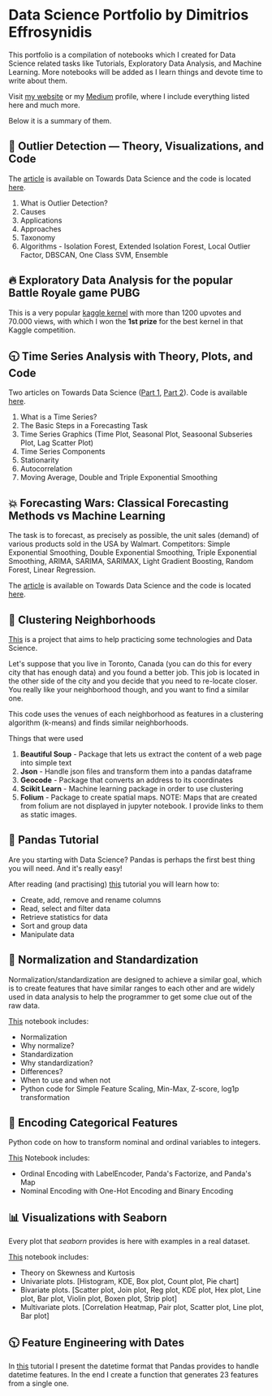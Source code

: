 # Data Science Portfolio by Dimitrios Effrosynidis

This portfolio is a compilation of notebooks which I created for Data Science related tasks like Tutorials, Exploratory Data Analysis, and Machine Learning.
More notebooks will be added as I learn things and devote time to write about them.

Visit [my website](https://deffro.github.io/) or my [Medium](https://medium.com/@dimitris.effrosynidis) profile, where I include everything listed here and much more.

Below it is a summary of them.

## :mag_right: Outlier Detection — Theory, Visualizations, and Code

The [article](https://towardsdatascience.com/outlier-detection-theory-visualizations-and-code-a4fd39de540c) is available on Towards Data Science and the code is located [here](https://github.com/Deffro/Data-Science-Portfolio/blob/master/Notebooks/Outlier%20Detection/Outlier%20Detection%20-%20Theory%2C%20Visualizations%20and%20Code.ipynb).

1. What is Outlier Detection?
2. Causes
3. Applications
4. Approaches
5. Taxonomy
6. Algorithms - Isolation Forest, Extended Isolation Forest, Local Outlier Factor, DBSCAN, One Class SVM, Ensemble

## :fire: Exploratory Data Analysis for the popular Battle Royale game PUBG

This is a very popular [kaggle kernel](https://www.kaggle.com/deffro/eda-is-fun) with more than 1200 upvotes and 70.000 views, with which I won the **1st prize** for the best kernel in that Kaggle competition.

## :clock930: Time Series Analysis with Theory, Plots, and Code

Two articles on Towards Data Science ([Part 1](https://towardsdatascience.com/time-series-analysis-with-theory-plots-and-code-part-1-dd3ea417d8c4), [Part 2](https://towardsdatascience.com/time-series-analysis-with-theory-plots-and-code-part-2-c72b447da634)). Code is available [here](https://github.com/Deffro/Data-Science-Portfolio/tree/master/Notebooks/Time%20Series%20Analysis%20and%20Forecasting).

1. What is a Time Series?
2. The Basic Steps in a Forecasting Task
3. Time Series Graphics (Time Plot, Seasonal Plot, Seasoonal Subseries Plot, Lag Scatter Plot)
4. Time Series Components
5. Stationarity
6. Autocorrelation
7. Moving Average, Double and Triple Exponential Smoothing

## :boom: Forecasting Wars: Classical Forecasting Methods vs Machine Learning

The task is to forecast, as precisely as possible, the unit sales (demand) of various products sold in the USA by Walmart. Competitors: Simple Exponential Smoothing, Double Exponential Smoothing, Triple Exponential Smoothing, ARIMA, SARIMA, SARIMAX, Light Gradient Boosting, Random Forest, Linear Regression.

The [article](https://towardsdatascience.com/forecasting-wars-classical-forecasting-methods-vs-machine-learning-4fd5d2ceb716) is available on Towards Data Science and the code is located [here](https://github.com/Deffro/Data-Science-Portfolio/tree/master/Notebooks/10%2B1%20Cross%20Validation%20Techniques%20Visualized).

## :house_with_garden: Clustering Neighborhoods

[This](https://github.com/Deffro/Data-Science-Portfolio/tree/master/Notebooks/Clustering%20Neighborhouds) is a project that aims to help practicing some technologies and Data Science.

Let's suppose that you live in Toronto, Canada (you can do this for every city that has enough data) and you found a better job. This job is located in the other side of the city and you decide that you need to re-locate closer. You really like your neighborhood though, and you want to find a similar one.

This code uses the venues of each neighborhood as features in a clustering algorithm (k-means) and finds similar neighborhoods.

Things that were used

1. **Beautiful Soup** - Package that lets us extract the content of a web page into simple text
2. **Json** - Handle json files and transform them into a pandas dataframe
3. **Geocode** - Package that converts an address to its coordinates
4. **Scikit Learn** - Machine learning package in order to use clustering
5. **Folium** - Package to create spatial maps. NOTE: Maps that are created from folium are not displayed in jupyter notebook. I provide links to them as static images.


## &#x1F4D9; Pandas Tutorial

Are you starting with Data Science? Pandas is perhaps the first best thing you will need. And it's really easy!

After reading (and practising) [this](https://github.com/Deffro/Data-Science-Portfolio/blob/master/Notebooks/PandasTutorial.ipynb) tutorial you will learn how to:

- Create, add, remove and rename columns
- Read, select and filter data
- Retrieve statistics for data
- Sort and group data
- Manipulate data

## :straight_ruler: Normalization and Standardization

Normalization/standardization are designed to achieve a similar goal, which is to create features that have similar ranges to each other and are widely used in data analysis to help the programmer to get some clue out of the raw data.

[This](https://github.com/Deffro/Data-Science-Portfolio/blob/master/Notebooks/Normalization-Standardization.ipynb) notebook includes:

- Normalization
- Why normalize?
- Standardization
- Why standardization?
- Differences?
- When to use and when not
- Python code for Simple Feature Scaling, Min-Max, Z-score, log1p transformation

## :wrench: Encoding Categorical Features

Python code on how to transform nominal and ordinal variables to integers.

[This](https://github.com/Deffro/Data-Science-Portfolio/blob/master/Notebooks/Encoding%20Categorical%20Features.ipynb) Notebook includes:

- Ordinal Encoding with LabelEncoder, Panda's Factorize, and Panda's Map
- Nominal Encoding with One-Hot Encoding and Binary Encoding

## :bar_chart: Visualizations with Seaborn

Every plot that *seaborn* provides is here with examples in a real dataset.

[This](https://github.com/Deffro/Data-Science-Portfolio/blob/master/Notebooks/Visualizations%20with%20Seaborn.ipynb) notebook includes:
- Theory on Skewness and Kurtosis
- Univariate plots. [Histogram, KDE, Box plot, Count plot, Pie chart]
- Bivariate plots. [Scatter plot, Join plot, Reg plot, KDE plot, Hex plot, Line plot, Bar plot, Violin plot, Boxen plot, Strip plot]
- Multivariate plots. [Correlation Heatmap, Pair plot, Scatter plot, Line plot, Bar plot]

## :clock1030: Feature Engineering with Dates

In [this](https://github.com/Deffro/Data-Science-Portfolio/blob/master/Notebooks/Feature-Engineering-with-Dates.ipynb) tutorial I present the datetime format that Pandas provides to handle datetime features. In the end I create a function that generates 23 features from a single one.
